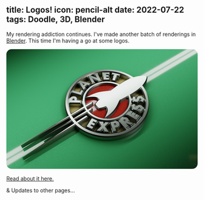 title: Logos!
icon: pencil-alt
date: 2022-07-22
tags: Doodle, 3D, Blender
----

<!-- begin summary -->

My rendering addiction continues. I've made another batch of renderings in [Blender](https://www.blender.org/). This time I'm having a go at some logos.

<style type="text/css" rel="stylesheet">
IMG { border-radius: 1em; }
</style>

![Image](../doodles/logos/thumbs/planet-express.png)

[Read about it here.](../doodles/logos.html)

& Updates to other pages...

<!-- end summary -->
